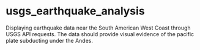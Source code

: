 # usgs_earthquake_analysis
Displaying earthquake data near the South American West Coast through USGS API requests. The data should provide visual evidence of the pacific plate subducting under the Andes.
